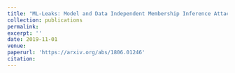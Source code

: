 ```yaml
---
title: "ML-Leaks: Model and Data Independent Membership Inference Attacks and Defenses on Machine Learning Models"
collection: publications
permalink: 
excerpt: ''
date: 2019-11-01
venue: 
paperurl: 'https://arxiv.org/abs/1806.01246'
citation: 
---
```

